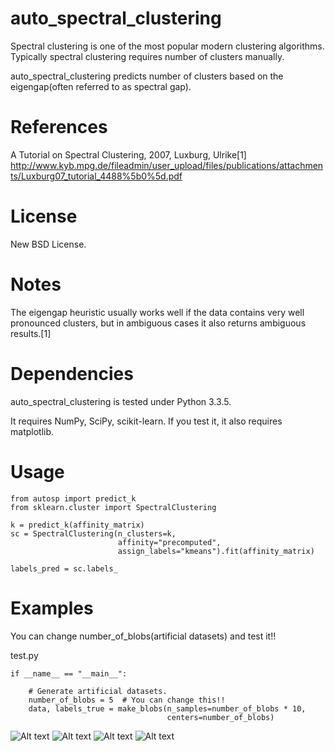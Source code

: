 auto_spectral_clustering
==========
Spectral clustering is one of the most popular modern clustering algorithms.
  Typically spectral clustering requires number of clusters manually.

auto_spectral_clustering predicts number of clusters based on the eigengap(often referred to as spectral gap).

References
==========
  A Tutorial on Spectral Clustering, 2007, Luxburg, Ulrike[1]
  <http://www.kyb.mpg.de/fileadmin/user_upload/files/publications/attachments/Luxburg07_tutorial_4488%5b0%5d.pdf>

License
==========
New BSD License.

Notes
==========
  The eigengap heuristic usually works well if the data contains very well pronounced clusters, but in ambiguous cases it also returns ambiguous results.[1]

Dependencies
==========
auto_spectral_clustering is tested under Python 3.3.5.

It requires NumPy, SciPy, scikit-learn.
If you test it, it also requires matplotlib.

Usage
==========
    from autosp import predict_k
    from sklearn.cluster import SpectralClustering

    k = predict_k(affinity_matrix)
    sc = SpectralClustering(n_clusters=k,
                            affinity="precomputed",
                            assign_labels="kmeans").fit(affinity_matrix)

    labels_pred = sc.labels_

Examples
==========
You can change number_of_blobs(artificial datasets) and test it!!

test.py
    
    if __name__ == "__main__":

        # Generate artificial datasets.
        number_of_blobs = 5  # You can change this!!
        data, labels_true = make_blobs(n_samples=number_of_blobs * 10,
                                       centers=number_of_blobs)

![Alt text](/fig/2.png)
![Alt text](/fig/7.png)
![Alt text](/fig/12.png)
![Alt text](/fig/20.png)